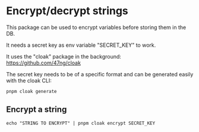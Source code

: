 # Encrypt/decrypt strings

This package can be used to encrypt variables before storing them in the DB.

It needs a secret key as env variable "SECRET_KEY" to work.

It uses the "cloak" package in the background: https://github.com/47ng/cloak

The secret key needs to be of a specific format and can be generated easily with the cloak CLI:

```
pnpm cloak generate
```

## Encrypt a string

```
echo "STRING TO ENCRYPT" | pnpm cloak encrypt SECRET_KEY
```
